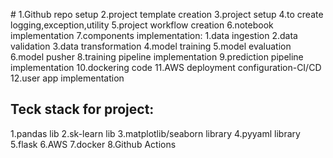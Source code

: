 #<!-- ENd-TO-END-ML-PROJECT-IMPLEMENTATION -->
1.Github repo setup
2.project template creation
3.project setup
4.to create logging,exception,utility
5.project workflow creation
6.notebook implementation
7.components implementation:
    1.data ingestion
    2.data validation
    3.data transformation
    4.model training
    5.model evaluation
    6.model pusher
8.training pipeline implementation
9.prediction pipeline implementation
10.dockering code
11.AWS deployment configuration-CI/CD
12.user app implementation

## Teck stack for project:
1.pandas lib
2.sk-learn lib
3.matplotlib/seaborn library
4.pyyaml library
5.flask
6.AWS
7.docker
8.Github Actions
